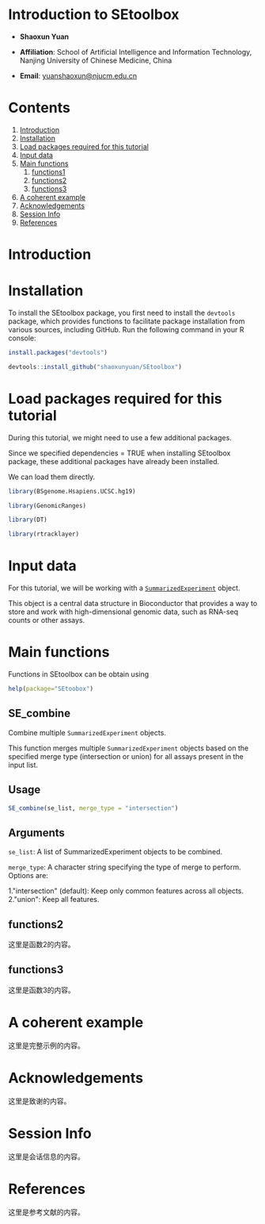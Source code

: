# Introduction to SEtoolbox  

- **Shaoxun Yuan**  

- **Affiliation**: School of Artificial Intelligence and Information Technology, Nanjing University of Chinese Medicine, China  

- **Email**: [yuanshaoxun@njucm.edu.cn](mailto:yuanshaoxun@njucm.edu.cn)

# Contents  
1. [Introduction](#introduction)  
2. [Installation](#installation)  
3. [Load packages required for this tutorial](#load-packages-required-for-this-tutorial)  
4. [Input data](#input-data)  
5. [Main functions](#main-functions)  
   1. [functions1](#functions1)  
   2. [functions2](#functions2)  
   3. [functions3](#functions3)  
6. [A coherent example](#a-coherent-example)  
7. [Acknowledgements](#acknowledgements)  
8. [Session Info](#session-info)  
9. [References](#references)  

# Introduction  

 

# Installation  

To install the SEtoolbox package, you first need to install the `devtools` package, which provides functions to facilitate package installation from various sources, including GitHub. Run the following command in your R console:  

```r  
install.packages("devtools")  

devtools::install_github("shaoxunyuan/SEtoolbox")
```

# Load packages required for this tutorial  
During this tutorial, we might need to use a few additional packages. 

Since we specified dependencies = TRUE when installing SEtoolbox package, these additional packages have already been installed.

We can load them directly.
```r  
library(BSgenome.Hsapiens.UCSC.hg19)

library(GenomicRanges)

library(DT)

library(rtracklayer) 
```

# Input data  

For this tutorial, we will be working with a [`SummarizedExperiment`](https://www.bioconductor.org/packages/devel/bioc/vignettes/SummarizedExperiment/inst/doc/SummarizedExperiment.html) object. 

This object is a central data structure in Bioconductor that provides a way to store and work with high-dimensional genomic data, such as RNA-seq counts or other assays.

# Main functions  
Functions in SEtoolbox can be obtain using
```r
help(package="SEtoobox")
```

## SE_combine  

Combine multiple `SummarizedExperiment` objects.  

This function merges multiple `SummarizedExperiment` objects based on the specified merge type (intersection or union) for all assays present in the input list.  

## Usage  

```r  
SE_combine(se_list, merge_type = "intersection") 
```
## Arguments
`se_list`: A list of SummarizedExperiment objects to be combined.

`merge_type`: A character string specifying the type of merge to perform. Options are:

1."intersection" (default): Keep only common features across all objects.
2."union": Keep all features.


## functions2  
这里是函数2的内容。  

## functions3  
这里是函数3的内容。  

# A coherent example  
这里是完整示例的内容。  

# Acknowledgements  
这里是致谢的内容。  

# Session Info  
这里是会话信息的内容。  

# References  
这里是参考文献的内容。